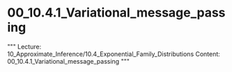 # 00_10.4.1_Variational_message_passing

"""
Lecture: 10_Approximate_Inference/10.4_Exponential_Family_Distributions
Content: 00_10.4.1_Variational_message_passing
"""

